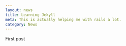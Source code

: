 ```yaml
---
layout: news
title: Learning Jekyll
meta: This is actually helping me with rails a lot.
category: News
---
```

First post
